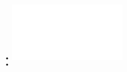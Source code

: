 - ![Shivaji The Great Maratha (Desai, Ranjit).pdf](../assets/Shivaji_The_Great_Maratha_(Desai,_Ranjit)_1675840892435_0.pdf)
-